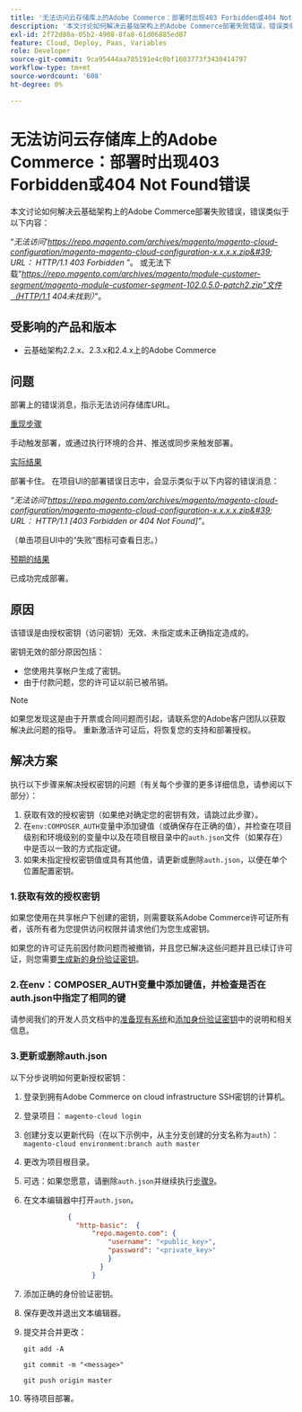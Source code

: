 ```yaml
---
title: '无法访问云存储库上的Adobe Commerce：部署时出现403 Forbidden或404 Not Found错误'
description: '本文讨论如何解决云基础架构上的Adobe Commerce部署失败错误，错误类似于以下内容：'
exl-id: 2f72d80a-05b2-4908-8fa8-61d06885ed07
feature: Cloud, Deploy, Paas, Variables
role: Developer
source-git-commit: 9ca95444aa785191e4c8bf1603773f3430414797
workflow-type: tm+mt
source-wordcount: '608'
ht-degree: 0%

---
```


# 无法访问云存储库上的Adobe Commerce：部署时出现403 Forbidden或404 Not Found错误

本文讨论如何解决云基础架构上的Adobe Commerce部署失败错误，错误类似于以下内容：

“*无法访问&#39;https://repo.magento.com/archives/magento/magento-cloud-configuration/magento-magento-cloud-configuration-x.x.x.x.zip&#39; URL： HTTP/1.1 403 Forbidden* ”。 或无法下载“*https://repo.magento.com/archives/magento/module-customer-segment/magento-module-customer-segment-102.0.5.0-patch2.zip”文件（HTTP/1.1 404未找到）*”。

## 受影响的产品和版本

* 云基础架构2.2.x、2.3.x和2.4.x上的Adobe Commerce

## 问题

部署上的错误消息，指示无法访问存储库URL。

<u>重现步骤</u>

手动触发部署，或通过执行环境的合并、推送或同步来触发部署。

<u>实际结果</u>

部署卡住。 在项目UI的部署错误日志中，会显示类似于以下内容的错误消息：

*“无法访问&#39;https://repo.magento.com/archives/magento/magento-cloud-configuration/magento-magento-cloud-configuration-x.x.x.x.zip&#39; URL： HTTP/1.1 \[403 Forbidden or 404 Not Found\]”*。

（单击项目UI中的“失败”图标可查看日志。）

<u>预期的结果</u>

已成功完成部署。

## 原因

该错误是由授权密钥（访问密钥）无效、未指定或未正确指定造成的。

密钥无效的部分原因包括：

* 您使用共享帐户生成了密钥。
* 由于付款问题，您的许可证以前已被吊销。

>[!NOTE]
>
>如果您发现这是由于开票或合同问题而引起，请联系您的Adobe客户团队以获取解决此问题的指导。 重新激活许可证后，将恢复您的支持和部署授权。

## 解决方案

执行以下步骤来解决授权密钥的问题（有关每个步骤的更多详细信息，请参阅以下部分）：

1. 获取有效的授权密钥（如果绝对确定您的密钥有效，请跳过此步骤）。
1. 在`env:COMPOSER_AUTH`变量中添加键值（或确保存在正确的值），并检查在项目级别和环境级别的变量中以及在项目根目录中的`auth.json`文件（如果存在）中是否以一致的方式指定键。
1. 如果未指定授权密钥值或具有其他值，请更新或删除`auth.json`，以便在单个位置配置密钥。

### 1.获取有效的授权密钥

如果您使用在共享帐户下创建的密钥，则需要联系Adobe Commerce许可证所有者，该所有者为您提供访问权限并请求他们为您生成密钥。

如果您的许可证先前因付款问题而被撤销，并且您已解决这些问题并且已续订许可证，则您需要[生成新的身份验证密钥](https://experienceleague.adobe.com/docs/commerce-operations/installation-guide/prerequisites/authentication-keys.html)。

### 2.在env：COMPOSER\_AUTH变量中添加键值，并检查是否在auth.json中指定了相同的键

请参阅我们的开发人员文档中的[准备现有系统](https://devdocs.magento.com/cloud/setup/first-time-setup-import-prepare.html#auth-json)和[添加身份验证密钥](https://devdocs.magento.com/cloud/setup/first-time-setup-import-prepare.html#add-authentication-keys)中的说明和相关信息。

### 3.更新或删除auth.json

以下分步说明如何更新授权密钥：

1. 登录到拥有Adobe Commerce on cloud infrastructure SSH密钥的计算机。
1. 登录项目： `magento-cloud login`
1. 创建分支以更新代码（在以下示例中，从主分支创建的分支名称为`auth`）：     `magento-cloud environment:branch auth master`
1. 更改为项目根目录。
1. 可选：如果您愿意，请删除`auth.json`并继续执行[步骤9](#step9)。
1. 在文本编辑器中打开`auth.json`。

   ```json
              {
                "http-basic":  {
                    "repo.magento.com": {
                        "username": "<public_key>",
                        "password": "<private_key>"
                        }
                      }
                    }
   ```

1. 添加正确的身份验证密钥。
1. 保存更改并退出文本编辑器。
1. 提交并合并更改：

   `git add -A`

   `git commit -m "<message>"`

   `git push origin master`
1. 等待项目部署。
